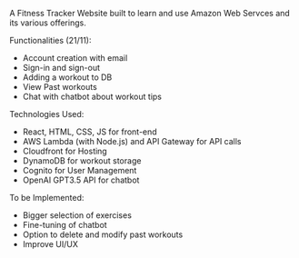 A Fitness Tracker Website built to learn and use Amazon Web Servces and its various offerings.  
  
Functionalities (21/11):  
- Account creation with email
- Sign-in and sign-out
- Adding a workout to DB
- View Past workouts
- Chat with chatbot about workout tips  
  
  
Technologies Used:  
- React, HTML, CSS, JS for front-end
- AWS Lambda (with Node.js) and API Gateway for API calls
- Cloudfront for Hosting
- DynamoDB for workout storage
- Cognito for User Management
- OpenAI GPT3.5 API for chatbot


To be Implemented:
- Bigger selection of exercises
- Fine-tuning of chatbot
- Option to delete and modify past workouts
- Improve UI/UX
